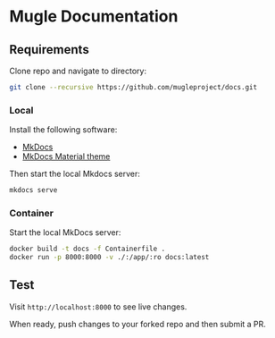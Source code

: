 # Mugle Documentation

## Requirements

Clone repo and navigate to directory:

```bash
git clone --recursive https://github.com/mugleproject/docs.git
```

### Local

Install the following software:

- [MkDocs](https://www.mkdocs.org/#installation)
- [MkDocs Material theme](https://squidfunk.github.io/mkdocs-material/getting-started/)

Then start the local Mkdocs server:

```bash
mkdocs serve
```

### Container

Start the local MkDocs server:

```bash
docker build -t docs -f Containerfile .
docker run -p 8000:8000 -v ./:/app/:ro docs:latest
```

## Test

Visit `http://localhost:8000` to see live changes.

When ready, push changes to your forked repo and then submit a PR.
